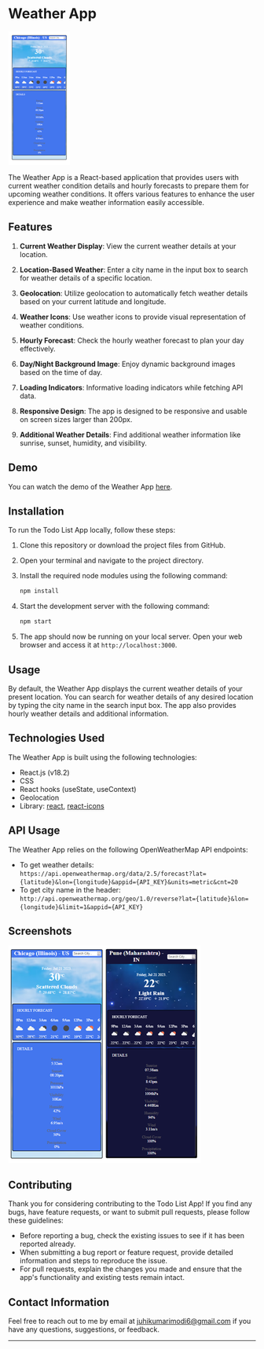 # Weather App

![Weather App thumbnail](thumbnail_weatherapp.png)

The Weather App is a React-based application that provides users with current weather condition details and hourly forecasts to prepare them for upcoming weather conditions. It offers various features to enhance the user experience and make weather information easily accessible.

## Features

1. **Current Weather Display**: View the current weather details at your location.

2. **Location-Based Weather**: Enter a city name in the input box to search for weather details of a specific location.

3. **Geolocation**: Utilize geolocation to automatically fetch weather details based on your current latitude and longitude.

4. **Weather Icons**: Use weather icons to provide visual representation of weather conditions.

5. **Hourly Forecast**: Check the hourly weather forecast to plan your day effectively.

6. **Day/Night Background Image**: Enjoy dynamic background images based on the time of day.

7. **Loading Indicators**: Informative loading indicators while fetching API data.

8. **Responsive Design**: The app is designed to be responsive and usable on screen sizes larger than 200px.

9. **Additional Weather Details**: Find additional weather information like sunrise, sunset, humidity, and visibility.

## Demo

You can watch the demo of the Weather App [here](https://github.com/juhikumarimodi6/React-Weather-App/blob/main/weatherapp.webm).

## Installation

To run the Todo List App locally, follow these steps:

1. Clone this repository or download the project files from GitHub.

2. Open your terminal and navigate to the project directory.

3. Install the required node modules using the following command:

   ```bash
   npm install
   ```

4. Start the development server with the following command:

   ```bash
   npm start
   ```

5. The app should now be running on your local server. Open your web browser and access it at `http://localhost:3000`.

## Usage

By default, the Weather App displays the current weather details of your present location. You can search for weather details of any desired location by typing the city name in the search input box. The app also provides hourly weather details and additional information.

## Technologies Used

The Weather App is built using the following technologies:

- React.js (v18.2)
- CSS
- React hooks (useState, useContext)
- Geolocation
- Library: [react](https://react.dev/learn), [react-icons](https://react-icons.github.io/react-icons/)

## API Usage

The Weather App relies on the following OpenWeatherMap API endpoints:

- To get weather details: `https://api.openweathermap.org/data/2.5/forecast?lat={latitude}&lon={longitude}&appid={API_KEY}&units=metric&cnt=20`
- To get city name in the header: `http://api.openweathermap.org/geo/1.0/reverse?lat={latitude}&lon={longitude}&limit=1&appid={API_KEY}`

## Screenshots

![Weather App Screenshot]( weatherapp_screenshot.PNG)

## Contributing

Thank you for considering contributing to the Todo List App! If you find any bugs, have feature requests, or want to submit pull requests, please follow these guidelines:

- Before reporting a bug, check the existing issues to see if it has been reported already.
- When submitting a bug report or feature request, provide detailed information and steps to reproduce the issue.
- For pull requests, explain the changes you made and ensure that the app's functionality and existing tests remain intact.

## Contact Information

Feel free to reach out to me by email at juhikumarimodi6@gmail.com if you have any questions, suggestions, or feedback.

---
